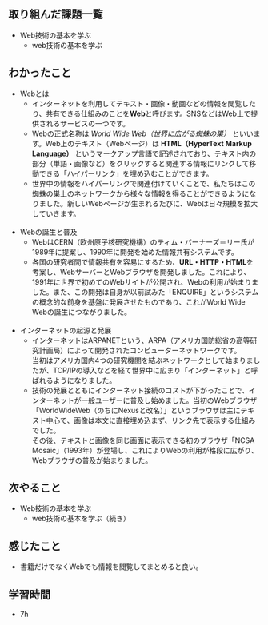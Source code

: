 ## 取り組んだ課題一覧
- Web技術の基本を学ぶ
    - web技術の基本を学ぶ

## わかったこと
- Webとは
    - インターネットを利用してテキスト・画像・動画などの情報を閲覧したり、共有できる仕組みのことを**Web**と呼びます。SNSなどはWeb上で提供されるサービスの一つです。
    - Webの正式名称は *World Wide Web（世界に広がる蜘蛛の巣）* といいます。Web上のテキスト（Webページ）は **HTML（HyperText Markup Language）** というマークアップ言語で記述されており、テキスト内の部分（単語・画像など）をクリックすると関連する情報にリンクして移動できる「ハイパーリンク」を埋め込むことができます。
    - 世界中の情報をハイパーリンクで関連付けていくことで、私たちはこの蜘蛛の巣上のネットワークから様々な情報を得ることができるようになりました。新しいWebページが生まれるたびに、Webは日々規模を拡大していきます。
<br><br>
- Webの誕生と普及
    - WebはCERN（欧州原子核研究機構）のティム・バーナーズ＝リー氏が1989年に提案し、1990年に開発を始めた情報共有システムです。
    - 各国の研究者間で情報共有を容易にするため、**URL・HTTP・HTML**を考案し、WebサーバーとWebブラウザを開発しました。これにより、1991年に世界で初めてのWebサイトが公開され、Webの利用が始まりました。また、この開発は自身が以前試みた「ENQUIRE」というシステムの概念的な前身を基盤に発展させたものであり、これがWorld Wide Webの誕生につながりました。
<br><br>
-  インターネットの起源と発展
    - インターネットはARPANETという、ARPA（アメリカ国防総省の高等研究計画局）によって開発されたコンピューターネットワークです。<br>当初はアメリカ国内4つの研究機関を結ぶネットワークとして始まりましたが、TCP/IPの導入などを経て世界中に広まり「インターネット」と呼ばれるようになりました。
    - 技術の発展とともにインターネット接続のコストが下がったことで、インターネットが一般ユーザーに普及し始めました。当初のWebブラウザ「WorldWideWeb（のちにNexusと改名）」というブラウザは主にテキスト中心で、画像は本文に直接埋め込まず、リンク先で表示する仕組みでした。<br>その後、テキストと画像を同じ画面に表示できる初のブラウザ「NCSA Mosaic」（1993年）が登場し、これによりWebの利用が格段に広がり、Webブラウザの普及が始まりました。

## 次やること
- Web技術の基本を学ぶ
    - web技術の基本を学ぶ（続き）


## 感じたこと
- 書籍だけでなくWebでも情報を閲覧してまとめると良い。

## 学習時間
- 7h